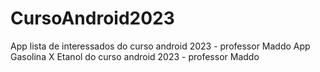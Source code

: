 # CursoAndroid2023
App lista de interessados do curso android 2023 - professor Maddo
App Gasolina X Etanol do curso android 2023 - professor Maddo
